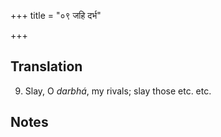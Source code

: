 +++
title = "०९ जहि दर्भ"

+++
## Translation
9. Slay, O *darbhá*, my rivals; slay those etc. etc.

## Notes

